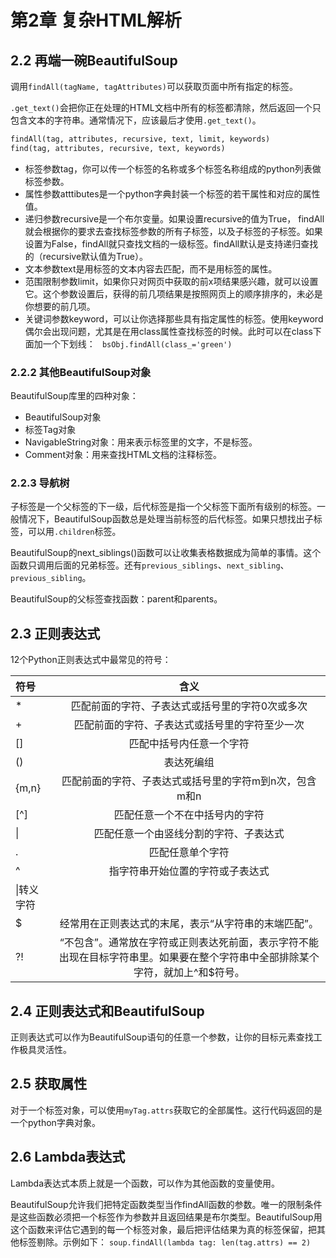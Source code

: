 # 第2章 复杂HTML解析
## 2.2 再端一碗BeautifulSoup
调用`findAll(tagName, tagAttributes)`可以获取页面中所有指定的标签。

`.get_text()`会把你正在处理的HTML文档中所有的标签都清除，然后返回一个只包含文本的字符串。通常情况下，应该最后才使用`.get_text()`。
``` python
findAll(tag, attributes, recursive, text, limit, keywords)
find(tag, attributes, recursive, text, keywords)
```
+ 标签参数tag，你可以传一个标签的名称或多个标签名称组成的python列表做标签参数。
+ 属性参数atttibutes是一个python字典封装一个标签的若干属性和对应的属性值。
+ 递归参数recursive是一个布尔变量。如果设置recursive的值为True， findAll就会根据你的要求去查找标签参数的所有子标签，以及子标签的子标签。如果设置为False，findAll就只查找文档的一级标签。findAll默认是支持递归查找的（recursive默认值为True）。
+ 文本参数text是用标签的文本内容去匹配，而不是用标签的属性。
+ 范围限制参数limit，如果你只对网页中获取的前x项结果感兴趣，就可以设置它。这个参数设置后，获得的前几项结果是按照网页上的顺序排序的，未必是你想要的前几项。
+ 关键词参数keyword，可以让你选择那些具有指定属性的标签。使用keyword偶尔会出现问题，尤其是在用class属性查找标签的时候。此时可以在class下面加一个下划线：
` bsObj.findAll(class_='green')`

### 2.2.2 其他BeautifulSoup对象
BeautifulSoup库里的四种对象：
+ BeautifulSoup对象
+ 标签Tag对象
+ NavigableString对象：用来表示标签里的文字，不是标签。
+ Comment对象：用来查找HTML文档的注释标签。

### 2.2.3 导航树
子标签是一个父标签的下一级，后代标签是指一个父标签下面所有级别的标签。一般情况下，BeautifulSoup函数总是处理当前标签的后代标签。如果只想找出子标签，可以用`.children`标签。

BeautifulSoup的next_siblings()函数可以让收集表格数据成为简单的事情。这个函数只调用后面的兄弟标签。还有`previous_siblings`、`next_sibling`、`previous_sibling`。

BeautifulSoup的父标签查找函数：parent和parents。
## 2.3 正则表达式
12个Python正则表达式中最常见的符号：

| 符号 | 含义|
| :---- | :-----:|
|*| 匹配前面的字符、子表达式或括号里的字符0次或多次
|+| 匹配前面的字符、子表达式或括号里的字符至少一次
|[]|匹配中括号内任意一个字符
|()|表达死编组
|{m,n}|匹配前面的字符、子表达式或括号里的字符m到n次，包含m和n
|[^]|匹配任意一个不在中括号内的字符
| &#124; |匹配任意一个由竖线分割的字符、子表达式
|.|匹配任意单个字符
|^|指字符串开始位置的字符或子表达式
|\|转义字符
|$|经常用在正则表达式的末尾，表示“从字符串的末端匹配”。
|?!|“不包含”。通常放在字符或正则表达死前面，表示字符不能出现在目标字符串里。如果要在整个字符串中全部排除某个字符，就加上^和$符号。
## 2.4 正则表达式和BeautifulSoup
正则表达式可以作为BeautifulSoup语句的任意一个参数，让你的目标元素查找工作极具灵活性。
## 2.5 获取属性
对于一个标签对象，可以使用`myTag.attrs`获取它的全部属性。这行代码返回的是一个python字典对象。
## 2.6 Lambda表达式
Lambda表达式本质上就是一个函数，可以作为其他函数的变量使用。

BeautifulSoup允许我们把特定函数类型当作findAll函数的参数。唯一的限制条件是这些函数必须把一个标签作为参数并且返回结果是布尔类型。BeautifulSoup用这个函数来评估它遇到的每一个标签对象，最后把评估结果为真的标签保留，把其他标签剔除。示例如下：
`soup.findAll(lambda tag: len(tag.attrs) == 2)`
